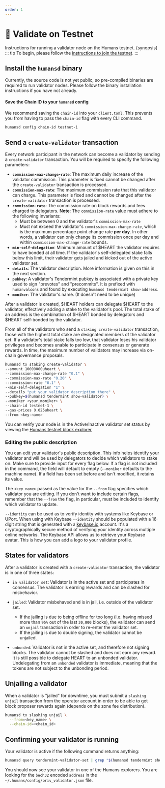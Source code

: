 ```yaml
---
order: 1
---
```


# 🤖 Validate on Testnet

Instructions for running a validator node on the Humans testnet. {synopsis}
::: tip
To begin, please follow the [instructions to join the testnet](/run-nodes/testnet/joining-testnet.html).
:::
## Install the `humansd` binary

Currently, the source code is not yet public, so pre-compiled binaries are required to run validator nodes.
Please follow the binary installation instructions if you have not already. 

#### Save the Chain ID to your `humansd` config

We recommend saving the `chain-id` into your `client.toml`. 
This prevents you from having to pass the `chain-id` flag with every CLI command.

```sh
humansd config chain-id testnet-1
```

## Send a `create-validator` transaction

Every network participant in the network can become a validator by sending a `create-validator` transaction. You will be required to specify the following parameters:

- **`commission-max-change-rate`**: The maximum daily increase of the validator commission. This parameter is fixed cannot be changed after the `create-validator` transaction is processed.
- **`commission-max-rate`**: The maximum commission rate that this validator can charge. This parameter is fixed and cannot be changed after the `create-validator` transaction is processed.
- **`commission-rate`**: The commission rate on block rewards and fees charged to delegators. **Note**: The `commission-rate` value must adhere to the following invariants:
  * Must be between 0 and the validator's `commission-max-rate`
  * Must not exceed the validator's `commission-max-change-rate`, which is the maximum percentage point change rate **per day**. In other words, a validator can only change its commission once per day and within `commission-max-change-rate` bounds.
- **`min-self-delegation`**: Minimum amount of $HEART the validator requires to have bonded at all time. If the validator's self-delegated stake falls below this limit, their validator gets jailed and kicked out of the active validator set.
- **`details`**: The validator description. More information is given on this in the next section.
- **`pubkey`**: A validator's Tendermint pubkey is associated with a private key used to sign "prevotes" and "precommits". It is prefixed with `humanvalcons` and found by executing `humansd tendermint show-address`.
- **`moniker`**: The validator's name. (It doesn't need to be unique)
 
After a validator is created, $HEART holders can delegate $HEART to the validator, effectively adding a stake to the validator's pool. The total stake of an address is the combination of $HEART bonded by delegators and $HEART self-bonded by the validator.

From all of the validators who send a `staking create-validator` transaction, those with the highest total stake are designated members of the validator set. If a validator's total stake falls too low, that validator loses his validator privileges and becomes unable to participate in consensus or generate rewards. In time, the maximum number of validators may increase via on-chain governance proposals.

```sh
humansd tx staking create-validator \
--amount 10000000uheart \
--commission-max-change-rate "0.1" \
--commission-max-rate "0.20" \
--commission-rate "0.1" \
--min-self-delegation "1" \
--details "put your validator description there" \
--pubkey=$(humansd tendermint show-validator) \
--moniker <your_moniker> \
--chain-id testnet-1 \
--gas-prices 0.025uheart \
--from <key-name>
```

You can verify your node is in the Active/Inactive validator set status by viewing the [Humans testnet block explorer](https://explorer.humans.zone/humans-testnet/staking)

### Editing the public description

You can edit your validator's public description. This info helps identify your validator and will be used by delegators to decide which validators to stake on. Make sure to provide input for every flag below. If a flag is not included in the command, the field will default to empty (`--moniker` defaults to the machine name). If a field has been set before and isn't modified, it retains its value.

The `<key_name>` passed as the value for the `--from` flag specifies which validator you are editing. If you don't want to include certain flags, remember that the `--from` the flag, in particular, must be included to identify which validator to update.

`--identity` can be used as to verify identity with systems like Keybase or UPort. When using with Keybase `--identity` should be populated with a 16-digit string that is generated with a [keybase.io](https://keybase.io) account. It's a cryptographically secure method of verifying your identity across multiple online networks. The Keybase API allows us to retrieve your Keybase avatar. This is how you can add a logo to your validator profile.

## States for validators  

After a validator is created with a `create-validator` transaction, the validator is in one of three states:

- `in validator set`: Validator is in the active set and participates in consensus. The validator is earning rewards and can be slashed for misbehavior.
- `jailed`: Validator misbehaved and is in jail, i.e. outside of the validator set.

  - If the jailing is due to being offline for too long (i.e. having missed more than `95%` out of the last `30,000` blocks), the validator can send an `unjail` transaction in order to re-enter the validator set.
  - If the jailing is due to double signing, the validator cannot be unjailed.

- `unbonded`: Validator is not in the active set, and therefore not signing blocks. The validator cannot be slashed and does not earn any reward. It is still possible to delegate HEART to an unbonded validator. Undelegating from an `unbonded` validator is immediate, meaning that the tokens are not subject to the unbonding period.

## Unjailing a validator

When a validator is "jailed" for downtime, you must submit a `slashing unjail` transaction from the operator account in order to be able to get block proposer rewards again (depends on the zone fee distribution).

```bash
humansd tx slashing unjail \
  --from=<key_name> \
  --chain-id=<chain_id>
```

## Confirming your validator is running 

Your validator is active if the following command returns anything:

```bash
humansd query tendermint-validator-set | grep "$(humansd tendermint show-address)"
```

You should now see your validator in one of the Humans explorers. You are looking for the `bech32` encoded `address` in the `~/.humans/config/priv_validator.json` file.
